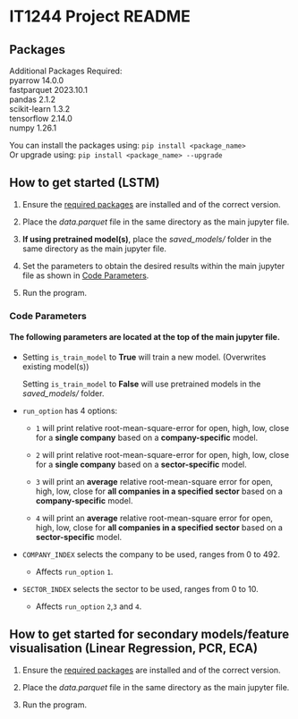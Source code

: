 # IT1244 Project README

## Packages
Additional Packages Required:  
pyarrow 14.0.0  
fastparquet 2023.10.1  
pandas 2.1.2  
scikit-learn 1.3.2  
tensorflow 2.14.0  
numpy 1.26.1  
  
You can install the packages using:
`pip install <package_name>`  
Or upgrade using:
`pip install <package_name> --upgrade`

## How to get started (LSTM)
1) Ensure the [required packages](#Packages) are installed and of the correct version.  

2) Place the *data.parquet* file in the same directory as the main jupyter file.

3) **If using pretrained model(s)**, place the *saved_models/* folder in the same directory as the main jupyter file.

4) Set the parameters to obtain the desired results within the main jupyter file as shown in [Code Parameters](#Code-Parameters).

5) Run the program.

### Code Parameters
#### The following parameters are located at the top of the main jupyter file.

- Setting `is_train_model` to **True** will train a new model. (Overwrites existing model(s))

  Setting `is_train_model` to **False** will use pretrained models in the *saved_models/* folder.
 
- `run_option` has 4 options:
	- `1` will print relative root-mean-square-error for open, high, low, close for a **single company** based on a **company-specific** model. 

	- `2` will print relative root-mean-square-error for open, high, low, close for a **single company** based on a **sector-specific** model.

	- `3` will print an **average** relative root-mean-square error for open, high, low, close for **all companies in a specified sector** based on a **company-specific** model.

	- `4` will print an **average** relative root-mean-square error for open, high, low, close for **all companies in a specified sector** based on a **sector-specific** model.

- `COMPANY_INDEX` selects the company to be used, ranges from 0 to 492.
	- Affects `run_option` `1`.
- `SECTOR_INDEX` selects the sector to be used, ranges from 0 to 10.
	- Affects `run_option` `2`,`3` and `4`.

## How to get started for secondary models/feature visualisation (Linear Regression, PCR, ECA)
1) Ensure the [required packages](#Packages) are installed and of the correct version.  

2) Place the *data.parquet* file in the same directory as the main jupyter file.

5) Run the program.

